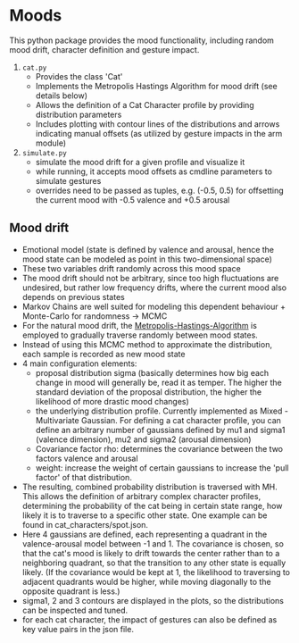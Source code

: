 # Moods

This python package provides the mood functionality, including random mood drift, character definition and gesture impact.
1. `cat.py`
    * Provides the class 'Cat'
    * Implements the Metropolis Hastings Algorithm for mood drift (see details below)
    * Allows the definition of a Cat Character profile by providing distribution parameters
    * Includes plotting with contour lines of the distributions and arrows indicating manual offsets (as utilized by gesture impacts in the arm module)
2. `simulate.py`
    * simulate the mood drift for a given profile and visualize it
    * while running, it accepts mood offsets as cmdline parameters to simulate gestures
    * overrides need to be passed as tuples, e.g. (-0.5, 0.5) for offsetting the current mood with -0.5 valence and +0.5 arousal

## Mood drift

- Emotional model (state is defined by valence and arousal, hence the mood state can be modeled as point in this two-dimensional space)
- These two variables drift randomly across this mood space
- The mood drift should not be arbitrary, since too high fluctuations are undesired, but rather low frequency drifts, where the current mood also depends on previous states
- Markov Chains are well suited for modeling this dependent behaviour + Monte-Carlo for randomness -> MCMC
- For the natural mood drift, the [Metropolis-Hastings-Algorithm](https://en.wikipedia.org/wiki/Metropolis%E2%80%93Hastings_algorithm) is employed to gradually traverse randomly between mood states.
- Instead of using this MCMC method to approximate the distribution, each sample is recorded as new mood state
- 4 main configuration elements:
    - proposal distribution sigma (basically determines how big each change in mood will generally be, read it as temper. The higher the standard deviation of the proposal distribution, the higher the likelihood of more drastic mood changes)
    - the underlying distribution profile. Currently implemented as Mixed - Multivariate Gaussian. For defining a cat character profile, you can define an arbitrary number of gaussians defined by mu1 and sigma1 (valence dimension), mu2 and sigma2 (arousal dimension)
    - Covariance factor rho: determines the covariance between the two factors valence and arousal
    - weight: increase the weight of certain gaussians to increase the 'pull factor' of that distribution.
- The resulting, combined probability distribution is traversed with MH. This allows the definition of arbitrary complex character profiles, determining the probability of the cat being in certain state range, how likely it is to traverse to a specific other state. One example can be found in cat_characters/spot.json.
- Here 4 gaussians are defined, each representing a quadrant in the valence-arousal model between -1 and 1. The covariance is chosen, so that the cat's mood is likely to drift towards the center rather than to a neighboring quadrant, so that the transition to any other state is equally likely. (If the covariance would be kept at 1, the likelihood to traversing to adjacent quadrants would be higher, while moving diagonally to the opposite quadrant is less.)
- sigma1, 2 and 3 contours are displayed in the plots, so the distributions can be inspected and tuned.
- for each cat character, the impact of gestures can also be defined as key value pairs in the json file.